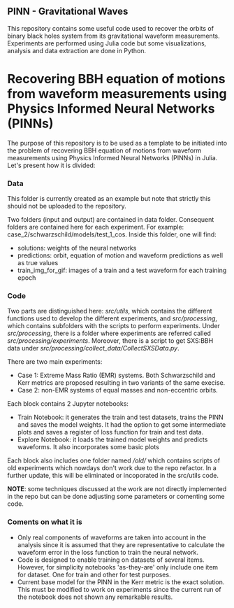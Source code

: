 ## PINN - Gravitational Waves

This repository contains some useful code used to recover the orbits of binary black holes system from its gravitational waveform measurements. Experiments are performed using Julia code but some visualizations, analysis and data extraction are done in Python.
# Recovering BBH equation of motions from waveform measurements using Physics Informed Neural Networks (PINNs)

The purpose of this repository is to be used as a template to be initiated into the problem of recovering BBH equation of motions from waveform measurements using Physics Informed Neural Networks (PINNs) in Julia. Let's present how it is divided:

### Data

This folder is currently created as an example but note that strictly this should not be uploaded to the repository. 

Two folders (input and output) are contained in data folder. Consequent folders are contained here for each experiment. For example: case_2/schwarzschild/models/test_1_cos. Inside this folder, one will find:

- solutions: weights of the neural networks
- predictions: orbit, equation of motion and waveform predictions as well as true values
- train_img_for_gif: images of a train and a test waveform for each training epoch

### Code

Two parts are distinguished here: *src/utils*, which contains the different functions used to develop the different experiments, and *src/processing*, which contains subfolders with the scripts to perform experiments. Under *src/processing*, there is a folder where experiments are referred called *src/processing/experiments*. Moreover, there is a script to get SXS:BBH data under *src/processing/collect_data/CollectSXSData.py*. 

There are two main experiments:

- Case 1: Extreme Mass Ratio (EMR) systems. Both Schwarzschild and Kerr metrics are proposed resulting in two variants of the same execise.
- Case 2: non-EMR systems of equal masses and non-eccentric orbits.

Each block contains 2 Jupyter notebooks:
- Train Notebook: it generates the train and test datasets, trains the PINN and saves the model weights. It had the option to get some intermediate plots and saves a register of loss function for train and test data.
- Explore Notebook: it loads the trained model weights and predicts waveforms. It also incorporates some basic plots

Each block also includes one folder named */old/* which contains scripts of old experiments which nowdays don't work due to the repo refactor. In a further update, this will be eliminated or incoporated in the src/utils code.

**NOTE**: some techniques discussed at the work are not directly implemented in the repo but can be done adjusting some parameters or comenting some code. 


### Coments on what it is

- Only real components of waveforms are taken into account in the analysis since it is assumed that they are representative to calculate the waveform error in the loss function to train the neural network.
- Code is designed to enable training on datasets of several items. However, for simplicity notebooks 'as-they-are' only include one item for dataset. One for train and other for test purposes.
- Current base model for the PINN in the Kerr metric is the exact solution. This must be modified to work on experiments since the current run of the notebook does not shown any remarkable results.
